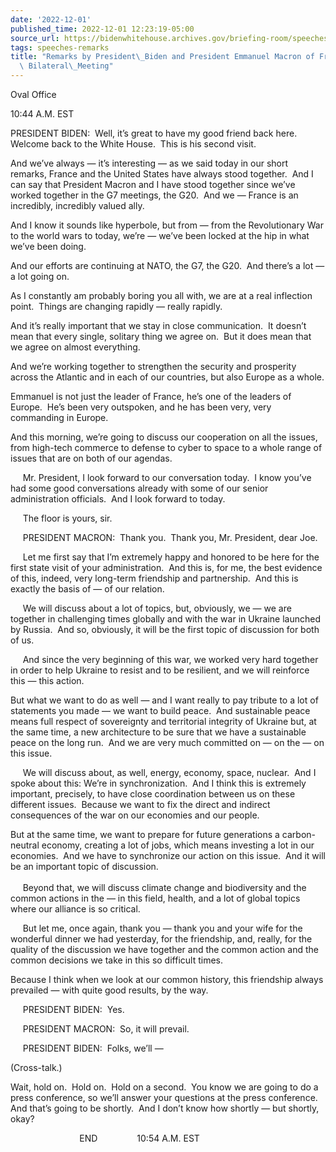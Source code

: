 ```yaml
---
date: '2022-12-01'
published_time: 2022-12-01 12:23:19-05:00
source_url: https://bidenwhitehouse.archives.gov/briefing-room/speeches-remarks/2022/12/01/remarks-by-president-biden-and-president-emmanuel-macron-of-france-before-bilateral-meeting/
tags: speeches-remarks
title: "Remarks by President\_Biden and President Emmanuel Macron of France Before\
  \ Bilateral\_Meeting"
---
```

 
Oval Office

10:44 A.M. EST 

PRESIDENT BIDEN:  Well, it’s great to have my good friend back here. 
Welcome back to the White House.  This is his second visit. 

And we’ve always — it’s interesting — as we said today in our short
remarks, France and the United States have always stood together.  And I
can say that President Macron and I have stood together since we’ve
worked together in the G7 meetings, the G20.  And we — France is an
incredibly, incredibly valued ally.

And I know it sounds like hyperbole, but from — from the Revolutionary
War to the world wars to today, we’re — we’ve been locked at the hip in
what we’ve been doing. 

And our efforts are continuing at NATO, the G7, the G20.  And there’s a
lot — a lot going on. 

As I constantly am probably boring you all with, we are at a real
inflection point.  Things are changing rapidly — really rapidly. 

And it’s really important that we stay in close communication.  It
doesn’t mean that every single, solitary thing we agree on.  But it does
mean that we agree on almost everything.

And we’re working together to strengthen the security and prosperity
across the Atlantic and in each of our countries, but also Europe as a
whole.

Emmanuel is not just the leader of France, he’s one of the leaders of
Europe.  He’s been very outspoken, and he has been very, very commanding
in Europe. 

And this morning, we’re going to discuss our cooperation on all the
issues, from high-tech commerce to defense to cyber to space to a whole
range of issues that are on both of our agendas.  
  
     Mr. President, I look forward to our conversation today.  I know
you’ve had some good conversations already with some of our senior
administration officials.  And I look forward to today.  
  
     The floor is yours, sir.  
  
     PRESIDENT MACRON:  Thank you.  Thank you, Mr. President, dear Joe.

  
     Let me first say that I’m extremely happy and honored to be here
for the first state visit of your administration.  And this is, for me,
the best evidence of this, indeed, very long-term friendship and
partnership.  And this is exactly the basis of — of our relation.  
  
     We will discuss about a lot of topics, but, obviously, we — we are
together in challenging times globally and with the war in Ukraine
launched by Russia.  And so, obviously, it will be the first topic of
discussion for both of us.  
  
     And since the very beginning of this war, we worked very hard
together in order to help Ukraine to resist and to be resilient, and we
will reinforce this — this action. 

But what we want to do as well — and I want really to pay tribute to a
lot of statements you made — we want to build peace.  And sustainable
peace means full respect of sovereignty and territorial integrity of
Ukraine but, at the same time, a new architecture to be sure that we
have a sustainable peace on the long run.  And we are very much
committed on — on the — on this issue.  
  
     We will discuss about, as well, energy, economy, space, nuclear. 
And I spoke about this: We’re in synchronization.  And I think this is
extremely important, precisely, to have close coordination between us on
these different issues.  Because we want to fix the direct and indirect
consequences of the war on our economies and our people. 

But at the same time, we want to prepare for future generations a
carbon-neutral economy, creating a lot of jobs, which means investing a
lot in our economies.  And we have to synchronize our action on this
issue.  And it will be an important topic of discussion.  
      
     Beyond that, we will discuss climate change and biodiversity and
the common actions in the — in this field, health, and a lot of global
topics where our alliance is so critical.  
  
     But let me, once again, thank you — thank you and your wife for the
wonderful dinner we had yesterday, for the friendship, and, really, for
the quality of the discussion we have together and the common action and
the common decisions we take in this so difficult times. 

Because I think when we look at our common history, this friendship
always prevailed — with quite good results, by the way. 

     PRESIDENT BIDEN:  Yes.

     PRESIDENT MACRON:  So, it will prevail.

     PRESIDENT BIDEN:  Folks, we’ll —

(Cross-talk.)

Wait, hold on.  Hold on.  Hold on a second.  You know we are going to do
a press conference, so we’ll answer your questions at the press
conference.  And that’s going to be shortly.  And I don’t know how
shortly — but shortly, okay?

                            END                10:54 A.M. EST
